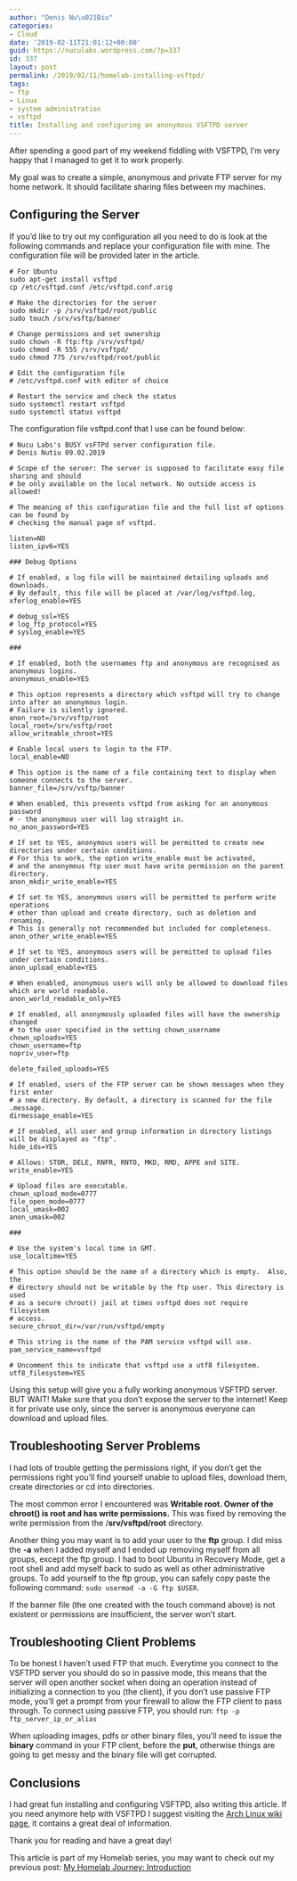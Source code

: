 ```yaml
---
author: "Denis Nu\u021Biu"
categories:
- Cloud
date: '2019-02-11T21:01:12+00:00'
guid: https://nuculabs.wordpress.com/?p=337
id: 337
layout: post
permalink: /2019/02/11/homelab-installing-vsftpd/
tags:
- ftp
- Linux
- system administration
- vsftpd
title: Installing and configuring an anonymous VSFTPD server
---
```

After spending a good part of my weekend fiddling with VSFTPD, I’m very happy that I managed to get it to work properly.


My goal was to create a simple, anonymous and private FTP server for my home network. It should facilitate sharing files between my machines.


## Configuring the Server


If you’d like to try out my configuration all you need to do is look at the following commands and replace your configuration file with mine. The configuration file will be provided later in the article.


```
# For Ubuntu
sudo apt-get install vsftpd
cp /etc/vsftpd.conf /etc/vsftpd.conf.orig

# Make the directories for the server
sudo mkdir -p /srv/vsftpd/root/public
sudo touch /srv/vsftp/banner

# Change permissions and set ownership
sudo chown -R ftp:ftp /srv/vsftpd/
sudo chmod -R 555 /srv/vsftpd/
sudo chmod 775 /srv/vsftpd/root/public

# Edit the configuration file
# /etc/vsftpd.conf with editor of choice

# Restart the service and check the status
sudo systemctl restart vsftpd
sudo systemctl status vsftpd
```


The configuration file vsftpd.conf that I use can be found below:


```
# Nucu Labs's BUSY vsFTPd server configuration file.
# Denis Nutiu 09.02.2019

# Scope of the server: The server is supposed to facilitate easy file sharing and should
# be only available on the local network. No outside access is allowed!

# The meaning of this configuration file and the full list of options can be found by
# checking the manual page of vsftpd.

listen=NO
listen_ipv6=YES

### Debug Options

# If enabled, a log file will be maintained detailing uploads and downloads. 
# By default, this file will be placed at /var/log/vsftpd.log,
xferlog_enable=YES

# debug_ssl=YES
# log_ftp_protocol=YES
# syslog_enable=YES

###

# If enabled, both the usernames ftp and anonymous are recognised as anonymous logins.
anonymous_enable=YES

# This option represents a directory which vsftpd will try to change into after an anonymous login. 
# Failure is silently ignored.
anon_root=/srv/vsftp/root
local_root=/srv/vsftp/root
allow_writeable_chroot=YES

# Enable local users to login to the FTP.
local_enable=NO

# This option is the name of a file containing text to display when someone connects to the server.
banner_file=/srv/vsftp/banner

# When enabled, this prevents vsftpd from asking for an anonymous password 
# - the anonymous user will log straight in.
no_anon_password=YES

# If set to YES, anonymous users will be permitted to create new directories under certain conditions.
# For this to work, the option write_enable must be activated, 
# and the anonymous ftp user must have write permission on the parent directory.
anon_mkdir_write_enable=YES

# If set to YES, anonymous users will be permitted to perform write operations 
# other than upload and create directory, such as deletion and renaming. 
# This is generally not recommended but included for completeness.
anon_other_write_enable=YES

# If set to YES, anonymous users will be permitted to upload files under certain conditions.
anon_upload_enable=YES

# When enabled, anonymous users will only be allowed to download files which are world readable.
anon_world_readable_only=YES

# If enabled, all anonymously uploaded files will have the ownership changed 
# to the user specified in the setting chown_username
chown_uploads=YES
chown_username=ftp
nopriv_user=ftp

delete_failed_uploads=YES

# If enabled, users of the FTP server can be shown messages when they first enter 
# a new directory. By default, a directory is scanned for the file .message.
dirmessage_enable=YES

# If enabled, all user and group information in directory listings will be displayed as "ftp".
hide_ids=YES

# Allows: STOR, DELE, RNFR, RNTO, MKD, RMD, APPE and SITE.
write_enable=YES

# Upload files are executable.
chown_upload_mode=0777
file_open_mode=0777
local_umask=002
anon_umask=002

###

# Use the system's local time in GMT.
use_localtime=YES

# This option should be the name of a directory which is empty.  Also, the
# directory should not be writable by the ftp user. This directory is used
# as a secure chroot() jail at times vsftpd does not require filesystem
# access.
secure_chroot_dir=/var/run/vsftpd/empty

# This string is the name of the PAM service vsftpd will use.
pam_service_name=vsftpd

# Uncomment this to indicate that vsftpd use a utf8 filesystem.
utf8_filesystem=YES
```


Using this setup will give you a fully working anonymous VSFTPD server. BUT WAIT! Make sure that you don’t expose the server to the internet! Keep it for private use only, since the server is anonymous everyone can download and upload files.


## Troubleshooting Server Problems


I had lots of trouble getting the permissions right, if you don’t get the permissions right you’ll find yourself unable to upload files, download them, create directories or cd into directories.


The most common error I encountered was **Writable root. Owner of the chroot() is root and has write permissions.** This was fixed by removing the write permission from the /**srv/vsftpd/root** directory.


Another thing you may want is to add your user to the **ftp** group. I did miss the **-a** when I added myself and I ended up removing myself from all groups, except the ftp group. I had to boot Ubuntu in Recovery Mode, get a root shell and add myself back to sudo as well as other administrative groups. To add yourself to the ftp group, you can safely copy paste the following command: `sudo usermod -a -G ftp $USER`.


If the banner file (the one created with the touch command above) is not existent or permissions are insufficient, the server won’t start.


## Troubleshooting Client Problems


To be honest I haven’t used FTP that much. Everytime you connect to the VSFTPD server you should do so in passive mode, this means that the server will open another socket when doing an operation instead of initializing a connection to you (the client), if you don’t use passive FTP mode, you’ll get a prompt from your firewall to allow the FTP client to pass through. To connect using passive FTP, you should run: `ftp -p ftp_server_ip_or_alias`


When uploading images, pdfs or other binary files, you’ll need to issue the **binary** command in your FTP client, before the **put**, otherwise things are going to get messy and the binary file will get corrupted.


## Conclusions


I had great fun installing and configuring VSFTPD, also writing this article. If you need anymore help with VSFTPD I suggest visiting the [Arch Linux wiki page](https://wiki.archlinux.org/index.php/Very_Secure_FTP_Daemon), it contains a great deal of information.


Thank you for reading and have a great day!


This article is part of my Homelab series, you may want to check out my previous post: [My Homelab Journey: Introduction](https://nuculabs.dev/posts/2019/02/09/my-homelab-journey-introduction/)